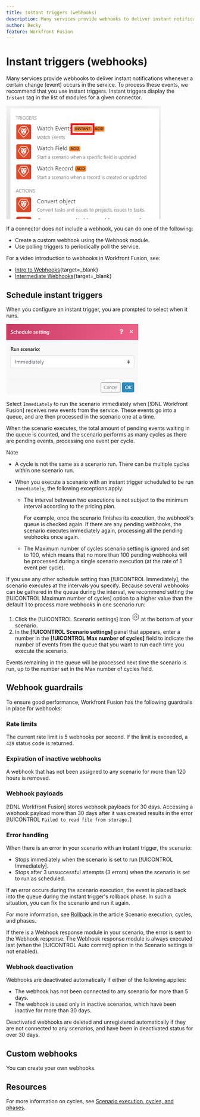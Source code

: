 ```yaml
---
title: Instant triggers (webhooks)
description: Many services provide webhooks to deliver instant notifications whenever a certain change occurs in the service. To process these notifications, we recommend that you use instant triggers. This article describes the use and functionality of instant triggers in Adobe Workfront Fusion.
author: Becky
feature: Workfront Fusion
---
```

# Instant triggers (webhooks)

<!--Add more info from the webhooks article in apps and their modules-->

Many services provide webhooks to deliver instant notifications whenever a certain change (event) occurs in the service. To process these events, we recommend that you use instant triggers. Instant triggers display the `Instant` tag in the list of modules for a given connector.

![](assets/instant.png)

If a connector does not include a webhook, you can do one of the following:

* Create a custom webhook using the Webhook module.
   <!--For more information, see [Webhooks]()-->
* Use polling triggers to periodically poll the service.
   <!--For more information see [Schedule a scenario]()-->

For a video introduction to webhooks in Workfront Fusion, see:

* [Intro to Webhooks](https://video.tv.adobe.com/v/3427025/){target=_blank}
* [Intermediate Webhooks](https://video.tv.adobe.com/v/3427030/){target=_blank}

## Schedule instant triggers

When you configure an instant trigger, you are prompted to select when it runs.

![](assets/schedule-setting.png)

Select `Immediately` to run the scenario immediately when [!DNL Workfront Fusion] receives new events from the service. These events go into a queue, and are then processed in the scenario one at a time.

When the scenario executes, the total amount of pending events waiting in the queue is counted, and the scenario performs as many cycles as there are pending events, processing one event per cycle.

>[!NOTE]
>
>* A cycle is not the same as a scenario run. There can be multiple cycles within one scenario run. 
>* When you execute a scenario with an instant trigger scheduled to be run `Immediately`, the following exceptions apply:
>
>     * The interval between two executions is not subject to the minimum interval according to the pricing plan.
>
>       For example, once the scenario finishes its execution, the webhook's queue is checked again. If there are any pending webhooks, the scenario executes immediately again, processing all the pending webhooks once again.
>   
>     * The Maximum number of cycles scenario setting is ignored and set to 100, which means that no more than 100 pending webhooks will be processed during a single scenario execution (at the rate of 1 event per cycle).
>


If you use any other schedule setting than [!UICONTROL Immediately], the scenario executes at the intervals you specify. Because several webhooks can be gathered in the queue during the interval, we recommend setting the [!UICONTROL Maximum number of cycles] option to a higher value than the default 1 to process more webhooks in one scenario run:

1. Click the [!UICONTROL Scenario settings] icon ![](assets/scenario-settings-icon.png) at the bottom of your scenario.
1. In the **[!UICONTROL Scenario settings]** panel that appears, enter a number in the **[!UICONTROL Max number of cycles]** field to indicate the number of events from the queue that you want to run each time you execute the scenario. 

Events remaining in the queue will be processed next time the scenario is run, up to the number set in the Max number of cycles field.

## Webhook guardrails

To ensure good performance, Workfront Fusion has the following guardrails in place for webhooks:

### Rate limits

The current rate limit is 5 webhooks per second. If the limit is exceeded, a `429` status code is returned.

### Expiration of inactive webhooks

A webhook that has not been assigned to any scenario for more than 120 hours is removed.

### Webhook payloads

[!DNL Workfront Fusion] stores webhook payloads for 30 days. Accessing a webhook payload more than 30 days after it was created results in the error [!UICONTROL `Failed to read file from storage.`]

### Error handling

When there is an error in your scenario with an instant trigger, the scenario:

* Stops immediately when the scenario is set to run [!UICONTROL Immediately].
* Stops after 3 unsuccessful attempts (3 errors) when the scenario is set to run as scheduled.

If an error occurs during the scenario execution, the event is placed back into the queue during the instant trigger's rollback phase. In such a situation, you can fix the scenario and run it again. 

For more information, see [Rollback](/help/workfront-fusion/references/scenarios/scenario-execution-cycles-phases.md#rollback) in the article Scenario execution, cycles, and phases.

If there is a Webhook response module in your scenario, the error is sent to the Webhook response. The Webhook response module is always executed last (when the [!UICONTROL Auto commit] option in the Scenario settings is not enabled). 

<!--For more information, see [Responding to webhooks](../../workfront-fusion/apps-and-their-modules/webhooks-updated.md#respondi) in the article [Webhooks](../../workfront-fusion/apps-and-their-modules/webhooks-updated.md).-->

### Webhook deactivation

Webhooks are deactivated automatically if either of the following applies:

* The webhook has not been connected to any scenario for more than 5 days.
* The webhook is used only in inactive scenarios, which have been inactive for more than 30 days.

Deactivated webhooks are deleted and unregistered automatically if they are not connected to any scenarios, and have been in deactivated status for over 30 days.

## Custom webhooks

You can create your own webhooks. <!--For more information, see [Webhooks](../../workfront-fusion/apps-and-their-modules/webhooks-updated.md).-->

## Resources

For more information on cycles, see [Scenario execution, cycles, and phases](/help/workfront-fusion/references/scenarios/scenario-execution-cycles-phases.md).




